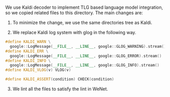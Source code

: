 We use Kaldi decoder to implement TLG based language model integration,
so we copied related files to this directory.
The main changes are:

1. To minimize the change, we use the same directories tree as Kaldi.

2. We replace Kaldi log system with glog in the following way.

``` c++
#define KALDI_WARN \
  google::LogMessage(__FILE__, __LINE__, google::GLOG_WARNING).stream()
#define KALDI_ERR \
  google::LogMessage(__FILE__, __LINE__, google::GLOG_ERROR).stream()
#define KALDI_INFO \
  google::LogMessage(__FILE__, __LINE__, google::GLOG_INFO).stream()
#define KALDI_VLOG(v) VLOG(v)

#define KALDI_ASSERT(condition) CHECK(condition)
```

3. We lint all the files to satisfy the lint in WeNet.
